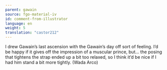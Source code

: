 ```yaml
---
parent: gawain
source: fgo-material-iv
id: comment-from-illustrator
language: en
weight: 5
translation: "castor212"
---
```


I drew Gawain’s last ascension with the Gawain’s day off sort of feeling. I’d be happy if it gives off the impression of a muscular prince, but… the posing that tightens the strap ended up a bit too relaxed, so I think it’d be nice if I had him stand a bit more tightly. (Wada Arco)
